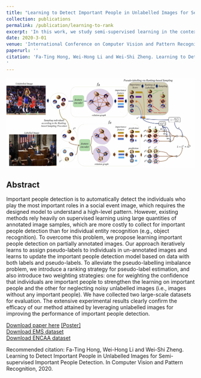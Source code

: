 ```yaml
---
title: "Learning to Detect Important People in Unlabelled Images for Semi-supervised Important People Detection"
collection: publications
permalink: /publication/learning-to-rank
excerpt: 'In this work, we study semi-supervised learning in the context of important people detection and propose a semi-supervised learning method for this task.'
date: 2020-3-01
venue: 'International Conference on Computer Vision and Pattern Recognition'
paperurl: ''
citation: 'Fa-Ting Hong, Wei-Hong Li and Wei-Shi Zheng. Learning to Detect Important People in Unlabelled Images for Semi-supervised Important People Detection. In Computer Vision and Pattern Recognition, 2020.
'
---
```

<!-- <img src='/Projects/Learning-to-Rank/1842-framework.jpg'> -->
![avatar](/Projects/Learning-to-Rank/1842-framework.jpg)
## Abstract
Important people detection is to automatically detect the individuals who play the most important roles in a social event image, which requires the designed model to understand a high-level pattern. However, existing methods rely heavily on supervised learning using large quantities of annotated image samples, which are more costly to collect for important people detection than for individual entity recognition (e.g., object recognition). To overcome this problem, we propose learning important people detection on partially annotated images. Our approach iteratively learns to assign pseudo-labels to individuals in un-annotated images and learns to update the important people detection model based on data with both labels and pseudo-labels. To alleviate the pseudo-labelling imbalance problem, we introduce a ranking strategy for pseudo-label estimation, and also introduce two weighting strategies: one for weighting the confidence that individuals are important people to strengthen the learning on important people and the other for neglecting noisy unlabelled images (i.e., images without any important people). We have collected two large-scale datasets for evaluation. The extensive experimental results clearly confirm the efficacy of our method attained by leveraging unlabelled images for improving the performance of important people detection.

[Download paper here](https://arxiv.org/abs/2004.07568) [[Poster]](https://harlanhong.github.io/Projects/Learning-to-Rank/1842-poster.pdf)  
[Download EMS dataset](https://mail2sysueducn-my.sharepoint.com/:u:/g/personal/hongft3_mail2_sysu_edu_cn/EcqSAtVMKSJEgryTTwpOmaoBdlsExnvRN18d5wjgBKswqw?e=rsZu5M)  
[Download ENCAA dataset](https://mail2sysueducn-my.sharepoint.com/:u:/g/personal/hongft3_mail2_sysu_edu_cn/EUyT_9kkfQtHgUBrVXHgnXUBFqsb7Zs5D61ewJ4E90jceQ?e=c1XQBN)

Recommended citation: Fa-Ting Hong, Wei-Hong Li and Wei-Shi Zheng. Learning to Detect Important People in Unlabelled Images for Semi-supervised Important People Detection. In Computer Vision and Pattern Recognition, 2020.